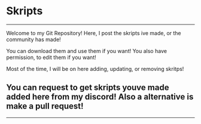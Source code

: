 # Skripts

---------------------------------------------------------------------------------------------------
Welcome to my Git Repository! Here, I post the skripts ive made, or the community has made!

You can download them and use them if you want! You also have permission, to edit them if you want!

Most of the time, I will be on here adding, updating, or removing skritps!

You can request to get skripts youve made added here from my discord! Also a alternative is make a pull request!
--------------------------------------------------------------------------------------------------
--------------------------------------------------------------------------------------------------
